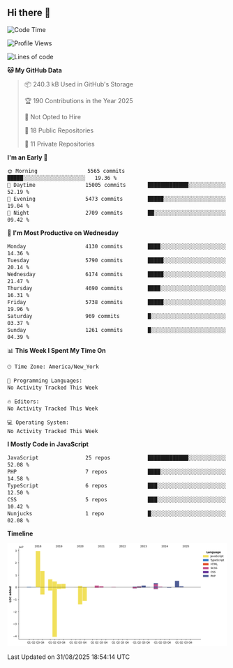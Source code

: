## Hi there 👋

<!--START_SECTION:waka-->
![Code Time](http://img.shields.io/badge/Code%20Time-357%20hrs%205%20mins-blue)

![Profile Views](http://img.shields.io/badge/Profile%20Views-1-blue)

![Lines of code](https://img.shields.io/badge/From%20Hello%20World%20I%27ve%20Written-75.0%20million%20lines%20of%20code-blue)

**🐱 My GitHub Data** 

> 📦 240.3 kB Used in GitHub's Storage 
 > 
> 🏆 190 Contributions in the Year 2025
 > 
> 🚫 Not Opted to Hire
 > 
> 📜 18 Public Repositories 
 > 
> 🔑 11 Private Repositories 
 > 
**I'm an Early 🐤** 

```text
🌞 Morning                5565 commits        █████░░░░░░░░░░░░░░░░░░░░   19.36 % 
🌆 Daytime                15005 commits       █████████████░░░░░░░░░░░░   52.19 % 
🌃 Evening                5473 commits        █████░░░░░░░░░░░░░░░░░░░░   19.04 % 
🌙 Night                  2709 commits        ██░░░░░░░░░░░░░░░░░░░░░░░   09.42 % 
```
📅 **I'm Most Productive on Wednesday** 

```text
Monday                   4130 commits        ████░░░░░░░░░░░░░░░░░░░░░   14.36 % 
Tuesday                  5790 commits        █████░░░░░░░░░░░░░░░░░░░░   20.14 % 
Wednesday                6174 commits        █████░░░░░░░░░░░░░░░░░░░░   21.47 % 
Thursday                 4690 commits        ████░░░░░░░░░░░░░░░░░░░░░   16.31 % 
Friday                   5738 commits        █████░░░░░░░░░░░░░░░░░░░░   19.96 % 
Saturday                 969 commits         █░░░░░░░░░░░░░░░░░░░░░░░░   03.37 % 
Sunday                   1261 commits        █░░░░░░░░░░░░░░░░░░░░░░░░   04.39 % 
```


📊 **This Week I Spent My Time On** 

```text
🕑︎ Time Zone: America/New_York

💬 Programming Languages: 
No Activity Tracked This Week

🔥 Editors: 
No Activity Tracked This Week

💻 Operating System: 
No Activity Tracked This Week
```

**I Mostly Code in JavaScript** 

```text
JavaScript               25 repos            █████████████░░░░░░░░░░░░   52.08 % 
PHP                      7 repos             ████░░░░░░░░░░░░░░░░░░░░░   14.58 % 
TypeScript               6 repos             ███░░░░░░░░░░░░░░░░░░░░░░   12.50 % 
CSS                      5 repos             ███░░░░░░░░░░░░░░░░░░░░░░   10.42 % 
Nunjucks                 1 repo              █░░░░░░░░░░░░░░░░░░░░░░░░   02.08 % 
```



**Timeline**

![Lines of Code chart](https://raw.githubusercontent.com/wilbertcaba/wilbertcaba/main/assets/bar_graph.png)


 Last Updated on 31/08/2025 18:54:14 UTC
<!--END_SECTION:waka-->

<!--
**wilbertcaba/wilbertcaba** is a ✨ _special_ ✨ repository because its `README.md` (this file) appears on your GitHub profile.

Here are some ideas to get you started:

- 🔭 I’m currently working on ...
- 🌱 I’m currently learning ...
- 👯 I’m looking to collaborate on ...
- 🤔 I’m looking for help with ...
- 💬 Ask me about ...
- 📫 How to reach me: ...
- 😄 Pronouns: ...
- ⚡ Fun fact: ...
-->
